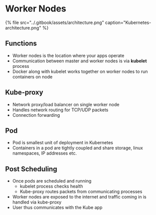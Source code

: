 # Worker Nodes

{% file src="../.gitbook/assets/architecture.png" caption="Kubernetes-architecture.png" %}

## Functions

* Worker nodes is the location where your apps operate
* Communication between master and worker nodes is via **kubelet** process
* Docker along with kubelet works together on worker nodes to run containers on node

## Kube-proxy

* Network proxy/load balancer on single worker node
* Handles network routing for TCP/UDP packets
* Connection forwarding

## Pod

* Pod is smallest unit of deployment in Kubernetes
* Containers in a pod are tightly coupled and share storage, linux namespaces, IP addresses etc.

## Post Scheduling

* Once pods are scheduled and running 
  * kubelet process checks health
  * Kube-proxy routes packets from communicating processes
* Worker nodes are exposed to the internet and traffic coming in is handled via kube-proxy
* User thus communicates with the Kube app

